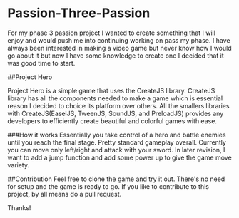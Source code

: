 # Passion-Three-Passion


For my phase 3 passion project I wanted to create something that I will enjoy and would push me into continuing 
working on pass my phase.  I have always been interested in making a video game but never know how I would go about
it but now I have some knowledge to create one I decided that it was good time to start.

##Project Hero

Project Hero is a simple game that uses the CreateJS library.  CreateJS library has all the components needed to make
a game which is essential reason I decided to choice its platform over others.  All the smallers libraries with 
CreateJS(EaselJS, TweenJS, SoundJS, and PreloadJS) provides any developers to efficiently create beautiful and 
colorful games with ease.

###How it works
Essentially you take control of a hero and battle enemies until you reach the final stage.  Pretty standard gameplay
overall.  Currently you can move only left/right and attack with your sword.  In later revision, I want to add a 
jump function and add some power up to give the game move variety.

##Contribution
Feel free to clone the game and try it out. There's no need for setup and the game is ready to go.  If you like to 
contribute to this project, by all means do a pull request.

Thanks!
